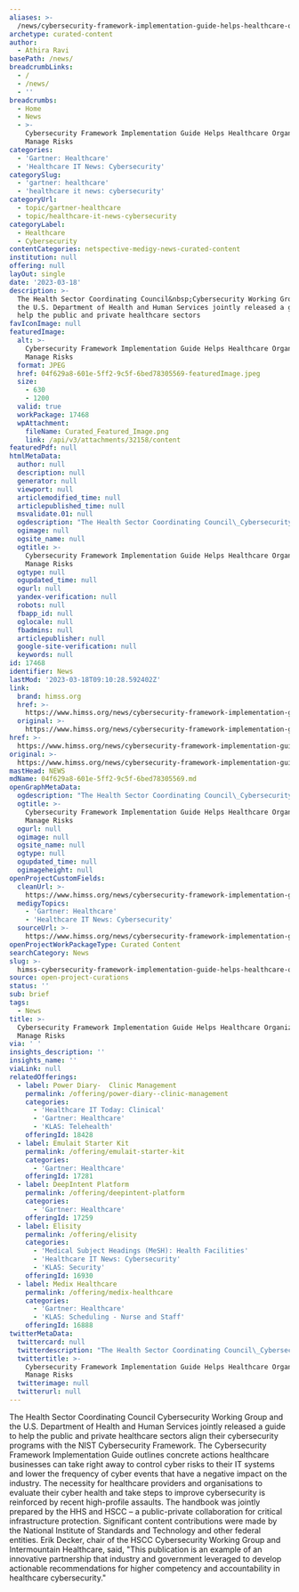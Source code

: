 ```yaml
---
aliases: >-
  /news/cybersecurity-framework-implementation-guide-helps-healthcare-organizations-manage-risks
archetype: curated-content
author:
  - Athira Ravi
basePath: /news/
breadcrumbLinks:
  - /
  - /news/
  - ''
breadcrumbs:
  - Home
  - News
  - >-
    Cybersecurity Framework Implementation Guide Helps Healthcare Organizations
    Manage Risks
categories:
  - 'Gartner: Healthcare'
  - 'Healthcare IT News: Cybersecurity'
categorySlug:
  - 'gartner: healthcare'
  - 'healthcare it news: cybersecurity'
categoryUrl:
  - topic/gartner-healthcare
  - topic/healthcare-it-news-cybersecurity
categoryLabel:
  - Healthcare
  - Cybersecurity
contentCategories: netspective-medigy-news-curated-content
institution: null
offering: null
layOut: single
date: '2023-03-18'
description: >-
  The Health Sector Coordinating Council&nbsp;Cybersecurity Working Group and
  the U.S. Department of Health and Human Services jointly released a guide to
  help the public and private healthcare sectors 
favIconImage: null
featuredImage:
  alt: >-
    Cybersecurity Framework Implementation Guide Helps Healthcare Organizations
    Manage Risks
  format: JPEG
  href: 04f629a8-601e-5ff2-9c5f-6bed78305569-featuredImage.jpeg
  size:
    - 630
    - 1200
  valid: true
  workPackage: 17468
  wpAttachment:
    fileName: Curated_Featured_Image.png
    link: /api/v3/attachments/32158/content
featuredPdf: null
htmlMetaData:
  author: null
  description: null
  generator: null
  viewport: null
  articlemodified_time: null
  articlepublished_time: null
  msvalidate.01: null
  ogdescription: "The Health Sector Coordinating Council\_Cybersecurity Working Group and the U.S. Department of Health and Human Services jointly released a guide to help the public and private healthcare sectors align their cybersecurity programs with the NIST Cybersecurity Framework. \_"
  ogimage: null
  ogsite_name: null
  ogtitle: >-
    Cybersecurity Framework Implementation Guide Helps Healthcare Organizations
    Manage Risks
  ogtype: null
  ogupdated_time: null
  ogurl: null
  yandex-verification: null
  robots: null
  fbapp_id: null
  oglocale: null
  fbadmins: null
  articlepublisher: null
  google-site-verification: null
  keywords: null
id: 17468
identifier: News
lastMod: '2023-03-18T09:10:28.592402Z'
link:
  brand: himss.org
  href: >-
    https://www.himss.org/news/cybersecurity-framework-implementation-guide-helps-healthcare-organizations-manage-risks
  original: >-
    https://www.himss.org/news/cybersecurity-framework-implementation-guide-helps-healthcare-organizations-manage-risks
href: >-
  https://www.himss.org/news/cybersecurity-framework-implementation-guide-helps-healthcare-organizations-manage-risks
original: >-
  https://www.himss.org/news/cybersecurity-framework-implementation-guide-helps-healthcare-organizations-manage-risks
mastHead: NEWS
mdName: 04f629a8-601e-5ff2-9c5f-6bed78305569.md
openGraphMetaData:
  ogdescription: "The Health Sector Coordinating Council\_Cybersecurity Working Group and the U.S. Department of Health and Human Services jointly released a guide to help the public and private healthcare sectors align their cybersecurity programs with the NIST Cybersecurity Framework. \_"
  ogtitle: >-
    Cybersecurity Framework Implementation Guide Helps Healthcare Organizations
    Manage Risks
  ogurl: null
  ogimage: null
  ogsite_name: null
  ogtype: null
  ogupdated_time: null
  ogimageheight: null
openProjectCustomFields:
  cleanUrl: >-
    https://www.himss.org/news/cybersecurity-framework-implementation-guide-helps-healthcare-organizations-manage-risks
  medigyTopics:
    - 'Gartner: Healthcare'
    - 'Healthcare IT News: Cybersecurity'
  sourceUrl: >-
    https://www.himss.org/news/cybersecurity-framework-implementation-guide-helps-healthcare-organizations-manage-risks
openProjectWorkPackageType: Curated Content
searchCategory: News
slug: >-
  himss-cybersecurity-framework-implementation-guide-helps-healthcare-organizations-manage-risks
source: open-project-curations
status: ''
sub: brief
tags:
  - News
title: >-
  Cybersecurity Framework Implementation Guide Helps Healthcare Organizations
  Manage Risks
via: ' '
insights_description: ''
insights_name: ''
viaLink: null
relatedOfferings:
  - label: Power Diary-  Clinic Management
    permalink: /offering/power-diary--clinic-management
    categories:
      - 'Healthcare IT Today: Clinical'
      - 'Gartner: Healthcare'
      - 'KLAS: Telehealth'
    offeringId: 18428
  - label: Emulait Starter Kit
    permalink: /offering/emulait-starter-kit
    categories:
      - 'Gartner: Healthcare'
    offeringId: 17281
  - label: DeepIntent Platform
    permalink: /offering/deepintent-platform
    categories:
      - 'Gartner: Healthcare'
    offeringId: 17259
  - label: Elisity
    permalink: /offering/elisity
    categories:
      - 'Medical Subject Headings (MeSH): Health Facilities'
      - 'Healthcare IT News: Cybersecurity'
      - 'KLAS: Security'
    offeringId: 16930
  - label: Medix Healthcare
    permalink: /offering/medix-healthcare
    categories:
      - 'Gartner: Healthcare'
      - 'KLAS: Scheduling - Nurse and Staff'
    offeringId: 16888
twitterMetaData:
  twittercard: null
  twitterdescription: "The Health Sector Coordinating Council\_Cybersecurity Working Group and the U.S. Department of Health and Human Services jointly released a guide to help the public and private healthcare sectors align their cybersecurity programs with the NIST Cybersecurity Framework. \_"
  twittertitle: >-
    Cybersecurity Framework Implementation Guide Helps Healthcare Organizations
    Manage Risks
  twitterimage: null
  twitterurl: null
---
```

<p>The Health Sector Coordinating Council&nbsp;Cybersecurity Working Group and the U.S. Department of Health and Human Services jointly released a guide to help the public and private healthcare sectors align their cybersecurity programs with the NIST Cybersecurity Framework. The Cybersecurity Framework Implementation Guide outlines concrete actions healthcare businesses can take right away to control cyber risks to their IT systems and lower the frequency of cyber events that have a negative impact on the industry. The necessity for healthcare providers and organisations to evaluate their cyber health and take steps to improve cybersecurity is reinforced by recent high-profile assaults. The handbook was jointly prepared by the HHS and HSCC – a public-private collaboration for critical infrastructure protection. Significant content contributions were made by the National Institute of Standards and Technology and other federal entities. Erik Decker, chair of the HSCC Cybersecurity Working Group and Intermountain Healthcare, said, "This publication is an example of an innovative partnership that industry and government leveraged to develop actionable recommendations for higher competency and accountability in healthcare cybersecurity."</p>